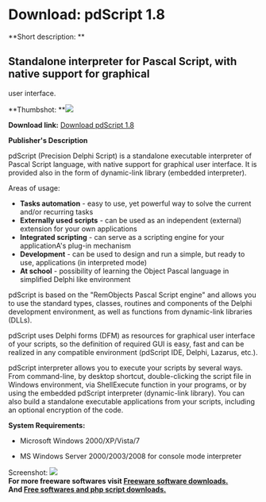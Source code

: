 # Download: pdScript 1.8

**Short description: **

## Standalone interpreter for Pascal Script, with native support for graphical
user interface.

  
**Thumbshot: **![](http://www.freewarefiles.com/screenshot/pdscript_md.jpg)   
  
**Download link:** [Download pdScript 1.8](http://freesoftwares.boysofts.com/PdScript_program_66125.html)  
  

**Publisher's Description**  
  

pdScript (Precision Delphi Script) is a standalone executable interpreter of
Pascal Script language, with native support for graphical user interface. It
is provided also in the form of dynamic-link library (embedded interpreter).

Areas of usage:

  * **Tasks automation** \- easy to use, yet powerful way to solve the current and/or recurring tasks 
  * **Externally used scripts** \- can be used as an independent (external) extension for your own applications 
  * **Integrated scripting** \- can serve as a scripting engine for your applicationA's plug-in mechanism 
  * **Development** \- can be used to design and run a simple, but ready to use, applications (in interpreted mode) 
  * **At school** \- possibility of learning the Object Pascal language in simplified Delphi like environment 

pdScript is based on the "RemObjects Pascal Script engine" and allows you to
use the standard types, classes, routines and components of the Delphi
development environment, as well as functions from dynamic-link libraries
(DLLs).

pdScript uses Delphi forms (DFM) as resources for graphical user interface of
your scripts, so the definition of required GUI is easy, fast and can be
realized in any compatible environment (pdScript IDE, Delphi, Lazarus, etc.).

pdScript interpreter allows you to execute your scripts by several ways. From
command-line, by desktop shortcut, double-clicking the script file in Windows
environment, via ShellExecute function in your programs, or by using the
embedded pdScript interpreter (dynamic-link library). You can also build a
standalone executable applications from your scripts, including an optional
encryption of the code.

**System Requirements:**

  * Microsoft Windows 2000/XP/Vista/7  

  * MS Windows Server 2000/2003/2008 for console mode interpreter 

  
  
Screenshot: ![](http://www.freewarefiles.com/screenshot/pdscript.jpg)  
**For more freeware softwares visit [Freeware software downloads.](http://freesoftwares.boysofts.com/)**   
**And [Free softwares and php script downloads.](http://www.boysofts.com/)**

